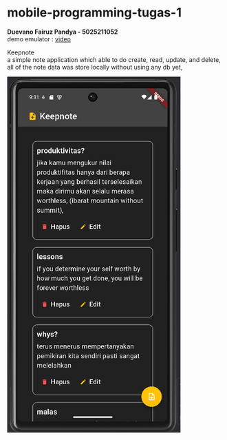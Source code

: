 # mobile-programming-tugas-1

**Duevano Fairuz Pandya - 5025211052**<br>
demo emulator : [video](https://youtu.be/A_-bTjHLo-Y)

Keepnote<br>
a simple note application which able to do create, read, update, and delete, 
all of the note data was store locally without using any db yet,


![img.png](assets/img.png)
